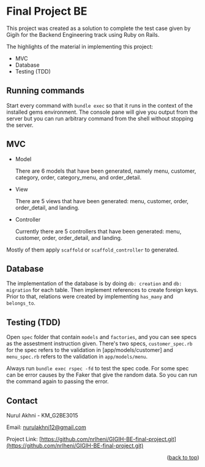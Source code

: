 # Final Project BE
This project was created as a solution to complete the test case given by Gigih for the Backend Engineering track using Ruby on Rails.

The highlights of the material in implementing this project:
- MVC
- Database
- Testing (TDD)
## Running commands

Start every command with `bundle exec` so that it runs in the context of the installed gems environment. The console pane will give you output from the server but you can run arbitrary command from the shell without stopping the server. 

## MVC 
- Model
  
  There are 6 models that have been generated, namely menu, customer, category, order, category_menu, and order_detail.
- View

  There are 5 views that have been generated: menu, customer, order, order_detail, and landing.

- Controller

  Currently there are 5 controllers that have been generated: menu, customer, order, order_detail, and landing. 

Mostly of them apply `scaffold` or `scaffold_controller` to generated.

## Database
The implementation of the database is by doing `db: creation` and `db: migration` for each table. Then implement references to create foreign keys. Prior to that, relations were created by implementing `has_many` and `belongs_to`.
  
## Testing (TDD)
  Open `spec` folder that contain `models` and `factories`, and you can see specs as the assestment instruction given. There's two specs, `customer_spec.rb` for the spec refers to the validation in [app/models/customer] and `menu_spec.rb` refers to the validation in `app/models/menu`.

  Always run `bundle exec rspec -fd` to test the spec code. For some spec can be error causes by the Faker that give the random data. So you can run the command again to passing the error.

<!-- CONTACT -->
## Contact

Nurul Akhni - KM_G2BE3015

Email: nurulakhni12@gmail.com

Project Link: [https://github.com/nrlheni/GIGIH-BE-final-project.git](https://github.com/nrlheni/GIGIH-BE-final-project.git)


<p align="right">(<a href="#top">back to top</a>)</p>